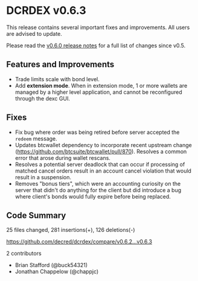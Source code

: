 # DCRDEX v0.6.3

This release contains several important fixes and improvements.  All users are advised to update.

Please read the [v0.6.0 release notes](https://github.com/decred/dcrdex/releases/tag/v0.6.0) for a full list of changes since v0.5.

## Features and Improvements

- Trade limits scale with bond level.
- Add **extension mode**. When in extension mode, 1 or more wallets are managed by a higher level application, and cannot be reconfigured through the dexc GUI.

## Fixes

- Fix bug where order was being retired before server accepted the `redeem` message.
- Updates btcwallet dependency to incorporate recent upstream change (https://github.com/btcsuite/btcwallet/pull/870). Resolves a common error that arose during wallet rescans.
- Resolves a potential server deadlock that can occur if processing of matched cancel orders result in an account cancel violation that would result in a suspension.
- Removes "bonus tiers", which were an accounting curiosity on the server that didn't do anything for the client but did introduce a bug where client's bonds would fully expire before being replaced.

## Code Summary

25 files changed, 281 insertions(+), 126 deletions(-)

<https://github.com/decred/dcrdex/compare/v0.6.2...v0.6.3>

2 contributors

- Brian Stafford (@buck54321)
- Jonathan Chappelow (@chappjc)
